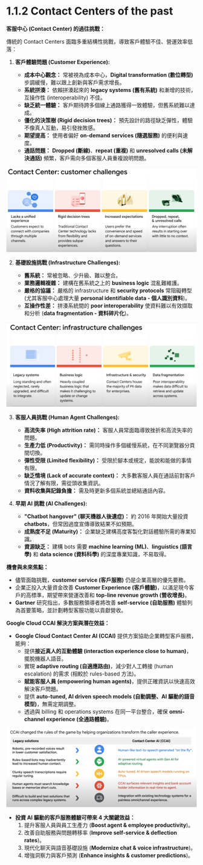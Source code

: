 # 1.1.2 Contact Centers of the past

**客服中心 (Contact Center) 的過往挑戰：**

傳統的 Contact Centers 面臨多重結構性挑戰，導致客戶體驗不佳、營運效率低落：

1. **客戶體驗問題 (Customer Experience):**
    
    - **成本中心觀念：** 常被視為成本中心，**Digital transformation (數位轉型)** 步調緩慢，難以跟上創新與客戶需求增長。
    - **系統拼湊：** 依賴拼湊起來的 **legacy systems (舊有系統)** 和漸增的技術，互操作性 (interoperability) 不佳。
    - **缺乏統一體驗：** 客戶期待跨多個線上通路獲得一致體驗，但舊系統難以達成。
    - **僵化的決策樹 (Rigid decision trees)：** 預先設計的路徑缺乏彈性，體驗不像真人互動，易引發挫敗感。
    - **期望提高：** 使用者偏好 **on-demand services (隨選服務)** 的便利與速度。
    - **通話問題：** **Dropped (斷線)**、**repeat (重複)** 和 **unresolved calls (未解決通話)** 頻繁，客戶需向多個客服人員重複說明問題。

![gh](https://raw.githubusercontent.com/SeanChenR/img_gif/main/myimage/17459054500005qv2i7.png)

2. **基礎設施挑戰 (Infrastructure Challenges):**
    
    - **舊系統：** 常被忽略、少升級、難以整合。
    - **業務邏輯複雜：** 建構在舊系統之上的 **business logic** 混亂難維護。
    - **嚴格的協議：** 嚴格的 infrastructure 和 **security protocols** 常阻礙轉型 (尤其客服中心處理大量 **personal identifiable data - 個人識別資料**)。
    - **互操作性差：** 拼湊系統間的 **poor interoperability** 使資料難以有效擷取和分析 (**data fragmentation - 資料碎片化**)。

![gh](https://raw.githubusercontent.com/SeanChenR/img_gif/main/myimage/1745905530000e8aunq.png)

3. **客服人員挑戰 (Human Agent Challenges):**
    
    - **高流失率 (High attrition rate)：** 客服人員常面臨導致挫折和高流失率的問題。
    - **生產力低 (Productivity)：** 需同時操作多個緩慢系統，在不同瀏覽器分頁間切換。
    - **彈性受限 (Limited flexibility)：** 受限於腳本或規定，能說和能做的事情有限。
    - **缺乏情境 (Lack of accurate context)：** 大多數客服人員在通話前對客戶情況了解有限，需從頭收集資訊。
    - **資料收集與記錄負擔：** 需及時更新多個系統並總結通話內容。
4. **早期 AI 挑戰 (AI Challenges):**
    
    - **"Chatbot hangover" (聊天機器人後遺症)：** 約 2016 年開始大量投資 **chatbots**，但常因過度宣傳導致結果不如預期。
    - **成熟度不足 (Maturity)：** 企業缺乏建構高度客製化對話體驗所需的專業知識。
    - **資源缺乏：** 建構 bots 需要 **machine learning (ML)**、**linguistics (語言學)** 和 **data science (資料科學)** 的深度專業知識，不易取得。

**機會與未來焦點：**

- 儘管面臨挑戰，**customer service (客戶服務)** 仍是企業高層的優先要務。
- 企業正投入大量資金改善 **Customer Experience (客戶體驗)**，以滿足現今客戶的高標準，期望帶來營運改善和 **top-line revenue growth (營收增長)**。
- **Gartner** 研究指出，多數服務領導者將改善 **self-service (自助服務)** 體驗列為首要策略，並計劃轉型客服功能以貢獻營收。

**Google Cloud CCAI 解決方案與潛在效益：**

- **Google Cloud Contact Center AI (CCAI)** 提供方案協助企業轉型客戶服務，能夠：
    - 提供**接近真人的互動體驗 (interaction experience close to human)**，擺脫機器人語音。
    - 實現 **adaptive routing (自適應路由)**，減少對人工轉接 (human escalation) 的需求 (相較於 rules-based 方法)。
    - **賦能客服人員 (empowering human agents)**，提供正確資訊以快速高效解決客戶問題。
    - 提供 **auto-tuned, AI driven speech models (自動調整、AI 驅動的語音模型)**，無需定期調整。
    - 透過與 billing 和 operations systems 在同一平台整合，確保 **omni-channel experience (全通路體驗)**。

![gh](https://raw.githubusercontent.com/SeanChenR/img_gif/main/myimage/1745905819000tayia2.png)

- **投資 AI 驅動的客戶服務體驗可帶來 4 大關鍵效益：**
    1. 提升客服人員與員工生產力 (**Boost agent & employee productivity**)。
    2. 改善自助服務與問題轉移率 (**Improve self-service & deflection rates**)。
    3. 現代化聊天與語音基礎設施 (**Modernize chat & voice infrastructure**)。
    4. 增強洞察力與客戶預測 (**Enhance insights & customer predictions**)。
